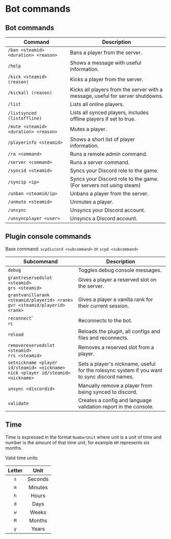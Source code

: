 # Bot commands

## Bot commands

| Command                               | Description                                                                    |
|---------------------------------------|--------------------------------------------------------------------------------|
| `/ban <steamid> <duration> <reason>`  | Bans a player from the server.                                                 |
| `/help`                               | Shows a message with useful information.                                       |
| `/kick <steamid> (reason)`            | Kicks a player from the server.                                                |
| `/kickall (reason)`                   | Kicks all players from the server with a message, useful for server shutdowns. |
| `/list`                               | Lists all online players.                                                      |
| `/listsynced (listoffline)`           | Lists all synced players, includes offline players if set to true.             |
| `/mute <steamid> <duration> <reason>` | Mutes a player.                                                                |
| `/playerinfo <steamid>`               | Shows a short list of player information.                                      |
| `/ra <command>`                       | Runs a remote admin command.                                                   |
| `/server <command>`                   | Runs a server command.                                                         |
| `/syncid <steamid>`                   | Syncs your Discord role to the game.                                           |
| `/syncip <ip>`                        | Syncs your Discord role to the game. (For servers not using steam)             |
| `/unban <steamid/ip>`                 | Unbans a player from the server.                                               |
| `/unmute <steamid>`                   | Unmutes a player.                                                              |
| `/unsync`                             | Unsyncs your Discord account.                                                  |
| `/unsyncplayer <user>`                | Unsyncs a Discord account.                                                     |

## Plugin console commands

Base command:
`scpdiscord <subcommand>` or `scpd <subcommand>`

| Subcommand                                                                             | Description                                                                                 |
|----------------------------------------------------------------------------------------|---------------------------------------------------------------------------------------------|
| `debug`                                                                                | Toggles debug console messages.                                                             |
| `grantreservedslot <steamid>`<br/>`grs <steamid>`                                      | Gives a player a reserved slot on the server.                                               |
| `grantvanillarank <steamid/playerid> <rank>`<br/>`gvr <steamid/playerid> <rank>`       | Gives a player a vanilla rank for their current session.                                    |
| `reconnect`'<br/>`rc`                                                                  | Reconnects to the bot.                                                                      |
| `reload`                                                                               | Reloads the plugin, all configs and files and reconnects.                                   |
| `removereservedslot <steamid>`<br/>`rrs <steamid>`                                     | Removes a reserved slot from a player.                                                      |
| `setnickname <player id/steamid> <nickname>`<br/>`nick <player id/steamid> <nickname>` | Sets a player's nickname, useful for the rolesync system if you want to sync discord names. |
| `unsync <discordid>`                                                                   | Manually remove a player from being synced to discord.                                      |
| `validate`                                                                             | Creates a config and language validation report in the console.                             |

## Time

Time is expressed in the format `NumberUnit` where unit is a unit of time and number is the amount of that time unit, for example `6M` represents six months.

Valid time units:

|  Letter   |   Unit    |
|:---------:|:---------:|
|    `s`    |  Seconds  |
|    `m`    |  Minutes  |
|    `h`    |   Hours   |
|    `d`    |   Days    |
|    `w`    |   Weeks   |
|    `M`    |  Months   |
|    `y`    |   Years   |
